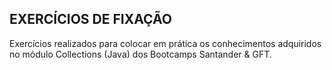 EXERCÍCIOS DE FIXAÇÃO
--------------------------------------------------
Exercícios realizados para colocar em prática os conhecimentos adquiridos no módulo Collections (Java) dos Bootcamps Santander & GFT.
